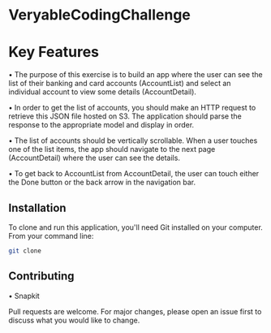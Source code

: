 # VeryableCodingChallenge

# Key Features

• The purpose of this exercise is to build an app where the user can see the list of their banking and card accounts (AccountList) and select an individual account to view some details (AccountDetail).

• In order to get the list of accounts, you should make an HTTP request to retrieve this JSON file hosted on S3. The application should parse the response to the appropriate model and display in order.

• The list of accounts should be vertically scrollable. When a user touches one of the list items, the app should navigate to the next page (AccountDetail) where the user can see the details.

• To get back to AccountList from AccountDetail, the user can touch either the Done button or the back arrow in the navigation bar.

## Installation

To clone and run this application, you'll need Git installed on your computer. From your command line:

```bash
git clone 
```
## Contributing

• Snapkit

Pull requests are welcome. For major changes, please open an issue first
to discuss what you would like to change.

